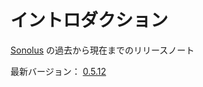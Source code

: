 # イントロダクション

[Sonolus](https://sonolus.com) の過去から現在までのリリースノート

最新バージョン： [0.5.12](./versions/0.5.12.md)
